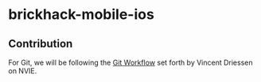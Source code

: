 # brickhack-mobile-ios

## Contribution
For Git, we will be following the
[Git Workflow](https://nvie.com/posts/a-successful-git-branching-model/)
set forth by Vincent Driessen on NVIE.
